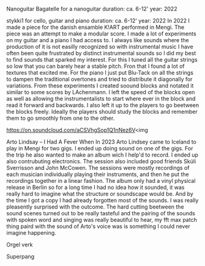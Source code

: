 Nanoguitar Bagatelle
for a nanoguitar
duration: ca. 6-12'
year: 2022

stykki1 
for cello, guitar and piano
duration: ca. 6-12'
year: 2022
In 2022 I made a piece for the danish ensamble K!ART performed in Mengi. The piece was an attempt to make a modular score. I made a lot of experiments on my guitar and a piano I had access to. I always like sounds where the production of it is not easilly recognized so with instrumental music I have often been quite frustrated by distinct instrumental sounds so I did my best to find sounds that sparked my interest. For this I tuned all the guitar strings so low that you can barely hear a stable pitch. Fron that I found a lot of textures that excited me. For the piano I just put Blu-Tack on all the strings to dampen the traditional overtones and tried to distribute it diagonally for variations. From these experiments I created soound blocks and notated it similar to some scores by LAchenmann. I left the speed of the blocks open as well as allowing the instrumentalists to start where ever in the block and read it forward and backwards. I also left it up to the players to go beetween the blocks freely. Ideally the players should study the blocks and remember them to go smoothly from one to the other. 

https://on.soundcloud.com/aCSVhgSop1Q1nNez6V<img 


Arto Lindsay – I Had A Fever When
In 2023 Arto Lindsey came to Iceland to play in Mengi for two gigs. I ended up doing sound on one of the gigs. For the trip he also wanted to make an album wich I help'd to record. I ended up also contrubuting electronics. The session also included good friends Skúli Sverrisson and John McCowen. The sessions were mostly recordings of each musician individually playing their instruments, and then he put the recordings together in a linear fashion. The album only had a vinyl physical release in Berlin so for a long time I had no idea how it sounded, it was really hard to imagine what the structure or soundscape would be. And by the time I got a copy I had already forgotten most of the sounds. I was really pleasently surprised with the outcome. The hard cutting beetween the sound scenes turned out to be really tasteful and the pairing of the sounds with spoken word and singing was really beautiful to hear, my fft max patch thing paird with the sound of Arto's voice was is something I could never imagine happening. 


Orgel verk


Superpang
